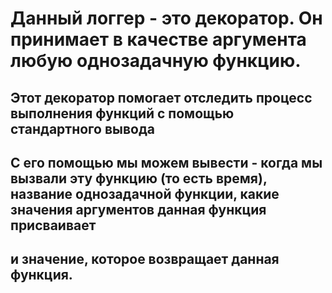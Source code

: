 # Данный логгер - это декоратор. Он принимает в качестве аргумента любую однозадачную функцию.
## Этот декоратор помогает отследить процесс выполнения функций с помощью стандартного вывода
## С его помощью мы можем вывести - когда мы вызвали эту функцию (то есть время), название однозадачной функции, какие значения аргументов данная функция присваивает
## и значение, которое возвращает данная функция.



